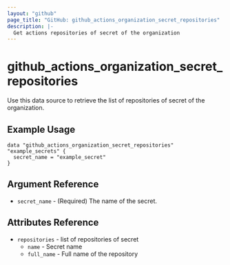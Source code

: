 ```yaml
---
layout: "github"
page_title: "GitHub: github_actions_organization_secret_repositories"
description: |-
  Get actions repositories of secret of the organization
---
```


# github\_actions\_organization\_secret\_repositories

Use this data source to retrieve the list of repositories of secret of the organization.

## Example Usage

```hcl
data "github_actions_organization_secret_repositories" "example_secrets" {
  secret_name = "example_secret"
}
```

## Argument Reference

  * `secret_name` - (Required) The name of the secret.

## Attributes Reference

 * `repositories` - list of repositories of secret
   * `name` - Secret name
   * `full_name` - Full name of the repository
